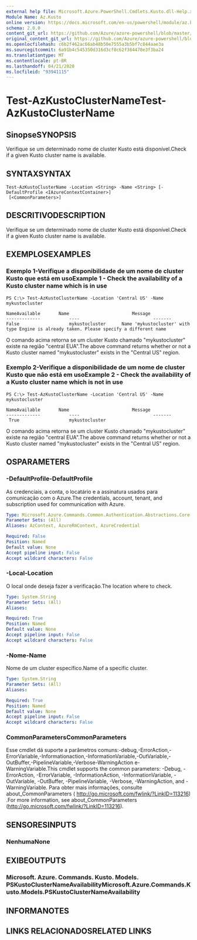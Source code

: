 ```yaml
---
external help file: Microsoft.Azure.PowerShell.Cmdlets.Kusto.dll-Help.xml
Module Name: Az.Kusto
online version: https://docs.microsoft.com/en-us/powershell/module/az.kusto/test-azkustoclustername
schema: 2.0.0
content_git_url: https://github.com/Azure/azure-powershell/blob/master/src/Kusto/Kusto/help/Test-AzKustoClusterName.md
original_content_git_url: https://github.com/Azure/azure-powershell/blob/master/src/Kusto/Kusto/help/Test-AzKustoClusterName.md
ms.openlocfilehash: c6b2f462ac66ab48b50e7555a3b5bf7c844aae3a
ms.sourcegitcommit: 6a91b4c545350d316d3cf8c62f384478e3f3ba24
ms.translationtype: MT
ms.contentlocale: pt-BR
ms.lasthandoff: 04/21/2020
ms.locfileid: "93941115"
---
```

# <span data-ttu-id="4eeb3-101">Test-AzKustoClusterName</span><span class="sxs-lookup"><span data-stu-id="4eeb3-101">Test-AzKustoClusterName</span></span>

## <span data-ttu-id="4eeb3-102">Sinopse</span><span class="sxs-lookup"><span data-stu-id="4eeb3-102">SYNOPSIS</span></span>
<span data-ttu-id="4eeb3-103">Verifique se um determinado nome de cluster Kusto está disponível.</span><span class="sxs-lookup"><span data-stu-id="4eeb3-103">Check if a given Kusto cluster name is available.</span></span>

## <span data-ttu-id="4eeb3-104">SYNTAX</span><span class="sxs-lookup"><span data-stu-id="4eeb3-104">SYNTAX</span></span>

```
Test-AzKustoClusterName -Location <String> -Name <String> [-DefaultProfile <IAzureContextContainer>]
 [<CommonParameters>]
```

## <span data-ttu-id="4eeb3-105">DESCRITIVO</span><span class="sxs-lookup"><span data-stu-id="4eeb3-105">DESCRIPTION</span></span>
<span data-ttu-id="4eeb3-106">Verifique se um determinado nome de cluster Kusto está disponível.</span><span class="sxs-lookup"><span data-stu-id="4eeb3-106">Check if a given Kusto cluster name is available.</span></span>

## <span data-ttu-id="4eeb3-107">EXEMPLOS</span><span class="sxs-lookup"><span data-stu-id="4eeb3-107">EXAMPLES</span></span>

### <span data-ttu-id="4eeb3-108">Exemplo 1-Verifique a disponibilidade de um nome de cluster Kusto que está em uso</span><span class="sxs-lookup"><span data-stu-id="4eeb3-108">Example 1 - Check the availability of a Kusto cluster name which is in use</span></span>

```
PS C:\> Test-AzKustoClusterName -Location 'Central US' -Name mykustocluster

NameAvailable       Name                        Message
-------------           ----                            -------
False                   mykustocluster      Name 'mykustocluster' with type Engine is already taken. Please specify a different name
```

<span data-ttu-id="4eeb3-109">O comando acima retorna se um cluster Kusto chamado "mykustocluster" existe na região "central EUA".</span><span class="sxs-lookup"><span data-stu-id="4eeb3-109">The above command returns whether or not a Kusto cluster named "mykustocluster" exists in the "Central US" region.</span></span>

### <span data-ttu-id="4eeb3-110">Exemplo 2-Verifique a disponibilidade de um nome de cluster Kusto que não está em uso</span><span class="sxs-lookup"><span data-stu-id="4eeb3-110">Example 2 - Check the availability of a Kusto cluster name which is not in use</span></span>

```
PS C:\> Test-AzKustoClusterName -Location 'Central US' -Name mykustocluster

NameAvailable       Name                        Message
-------------           ----                            -------
 True                   mykustocluster
```

<span data-ttu-id="4eeb3-111">O comando acima retorna se um cluster Kusto chamado "mykustocluster" existe na região "central EUA".</span><span class="sxs-lookup"><span data-stu-id="4eeb3-111">The above command returns whether or not a Kusto cluster named "mykustocluster" exists in the "Central US" region.</span></span>

## <span data-ttu-id="4eeb3-112">OS</span><span class="sxs-lookup"><span data-stu-id="4eeb3-112">PARAMETERS</span></span>

### <span data-ttu-id="4eeb3-113">-DefaultProfile</span><span class="sxs-lookup"><span data-stu-id="4eeb3-113">-DefaultProfile</span></span>
<span data-ttu-id="4eeb3-114">As credenciais, a conta, o locatário e a assinatura usados para comunicação com o Azure.</span><span class="sxs-lookup"><span data-stu-id="4eeb3-114">The credentials, account, tenant, and subscription used for communication with Azure.</span></span>

```yaml
Type: Microsoft.Azure.Commands.Common.Authentication.Abstractions.Core.IAzureContextContainer
Parameter Sets: (All)
Aliases: AzContext, AzureRmContext, AzureCredential

Required: False
Position: Named
Default value: None
Accept pipeline input: False
Accept wildcard characters: False
```

### <span data-ttu-id="4eeb3-115">-Local</span><span class="sxs-lookup"><span data-stu-id="4eeb3-115">-Location</span></span>
<span data-ttu-id="4eeb3-116">O local onde deseja fazer a verificação.</span><span class="sxs-lookup"><span data-stu-id="4eeb3-116">The location where to check.</span></span>

```yaml
Type: System.String
Parameter Sets: (All)
Aliases:

Required: True
Position: Named
Default value: None
Accept pipeline input: False
Accept wildcard characters: False
```

### <span data-ttu-id="4eeb3-117">-Nome</span><span class="sxs-lookup"><span data-stu-id="4eeb3-117">-Name</span></span>
<span data-ttu-id="4eeb3-118">Nome de um cluster específico.</span><span class="sxs-lookup"><span data-stu-id="4eeb3-118">Name of a specific cluster.</span></span>

```yaml
Type: System.String
Parameter Sets: (All)
Aliases:

Required: True
Position: Named
Default value: None
Accept pipeline input: False
Accept wildcard characters: False
```

### <span data-ttu-id="4eeb3-119">CommonParameters</span><span class="sxs-lookup"><span data-stu-id="4eeb3-119">CommonParameters</span></span>
<span data-ttu-id="4eeb3-120">Esse cmdlet dá suporte a parâmetros comuns:-debug,-ErrorAction,-ErrorVariable,-Informationaction,-InformationVariable,-OutVariable,-OutBuffer,-PipelineVariable,-Verbose-WarningAction e-WarningVariable.</span><span class="sxs-lookup"><span data-stu-id="4eeb3-120">This cmdlet supports the common parameters: -Debug, -ErrorAction, -ErrorVariable, -InformationAction, -InformationVariable, -OutVariable, -OutBuffer, -PipelineVariable, -Verbose, -WarningAction, and -WarningVariable.</span></span> <span data-ttu-id="4eeb3-121">Para obter mais informações, consulte about_CommonParameters ( http://go.microsoft.com/fwlink/?LinkID=113216) .</span><span class="sxs-lookup"><span data-stu-id="4eeb3-121">For more information, see about_CommonParameters (http://go.microsoft.com/fwlink/?LinkID=113216).</span></span>

## <span data-ttu-id="4eeb3-122">SENSORES</span><span class="sxs-lookup"><span data-stu-id="4eeb3-122">INPUTS</span></span>

### <span data-ttu-id="4eeb3-123">Nenhuma</span><span class="sxs-lookup"><span data-stu-id="4eeb3-123">None</span></span>

## <span data-ttu-id="4eeb3-124">EXIBE</span><span class="sxs-lookup"><span data-stu-id="4eeb3-124">OUTPUTS</span></span>

### <span data-ttu-id="4eeb3-125">Microsoft. Azure. Commands. Kusto. Models. PSKustoClusterNameAvailability</span><span class="sxs-lookup"><span data-stu-id="4eeb3-125">Microsoft.Azure.Commands.Kusto.Models.PSKustoClusterNameAvailability</span></span>

## <span data-ttu-id="4eeb3-126">INFORMA</span><span class="sxs-lookup"><span data-stu-id="4eeb3-126">NOTES</span></span>

## <span data-ttu-id="4eeb3-127">LINKS RELACIONADOS</span><span class="sxs-lookup"><span data-stu-id="4eeb3-127">RELATED LINKS</span></span>
